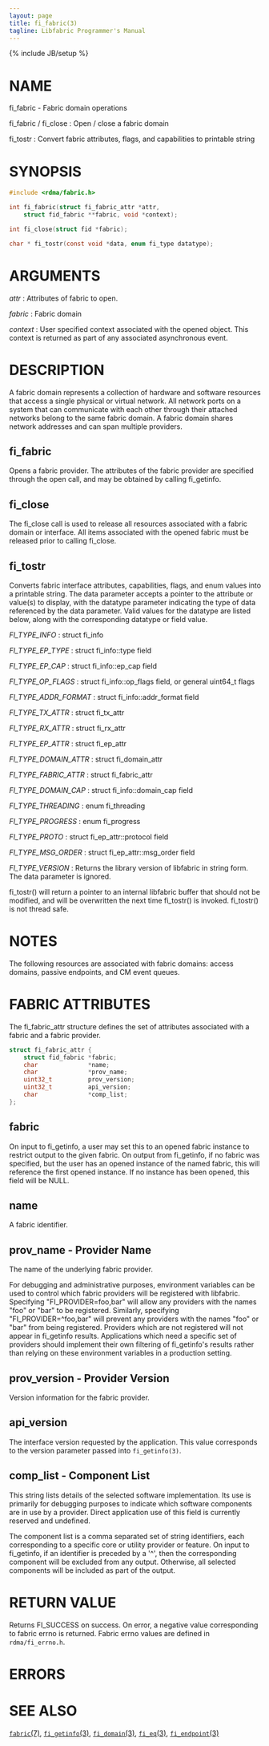 ```yaml
---
layout: page
title: fi_fabric(3)
tagline: Libfabric Programmer's Manual
---
```

{% include JB/setup %}

# NAME

fi_fabric \- Fabric domain operations

fi_fabric / fi_close
: Open / close a fabric domain

fi_tostr
: Convert fabric attributes, flags, and capabilities to printable string

# SYNOPSIS

```c
#include <rdma/fabric.h>

int fi_fabric(struct fi_fabric_attr *attr,
    struct fid_fabric **fabric, void *context);

int fi_close(struct fid *fabric);

char * fi_tostr(const void *data, enum fi_type datatype);
```

# ARGUMENTS

*attr*
: Attributes of fabric to open.

*fabric*
: Fabric domain

*context*
: User specified context associated with the opened object.  This
  context is returned as part of any associated asynchronous event.

# DESCRIPTION

A fabric domain represents a collection of hardware and software
resources that access a single physical or virtual network.  All
network ports on a system that can communicate with each other through
their attached networks belong to the same fabric domain.  A fabric
domain shares network addresses and can span multiple providers.

## fi_fabric

Opens a fabric provider.  The attributes of the fabric provider are
specified through the open call, and may be obtained by calling
fi_getinfo.

## fi_close

The fi_close call is used to release all resources associated with a
fabric domain or interface.  All items associated with the opened
fabric must be released prior to calling fi_close.

## fi_tostr

Converts fabric interface attributes, capabilities, flags, and enum
values into a printable string.  The data parameter accepts a pointer
to the attribute or value(s) to display, with the datatype parameter
indicating the type of data referenced by the data parameter.  Valid
values for the datatype are listed below, along with the corresponding
datatype or field value.

*FI_TYPE_INFO*
: struct fi_info

*FI_TYPE_EP_TYPE*
: struct fi_info::type field

*FI_TYPE_EP_CAP*
: struct fi_info::ep_cap field

*FI_TYPE_OP_FLAGS*
: struct fi_info::op_flags field, or general uint64_t flags

*FI_TYPE_ADDR_FORMAT*
: struct fi_info::addr_format field

*FI_TYPE_TX_ATTR*
: struct fi_tx_attr

*FI_TYPE_RX_ATTR*
: struct fi_rx_attr

*FI_TYPE_EP_ATTR*
: struct fi_ep_attr

*FI_TYPE_DOMAIN_ATTR*
: struct fi_domain_attr

*FI_TYPE_FABRIC_ATTR*
: struct fi_fabric_attr

*FI_TYPE_DOMAIN_CAP*
: struct fi_info::domain_cap field

*FI_TYPE_THREADING*
: enum fi_threading

*FI_TYPE_PROGRESS*
: enum fi_progress

*FI_TYPE_PROTO*
: struct fi_ep_attr::protocol field

*FI_TYPE_MSG_ORDER*
: struct fi_ep_attr::msg_order field

*FI_TYPE_VERSION*
: Returns the library version of libfabric in string form.  The data
  parameter is ignored.

fi_tostr() will return a pointer to an internal libfabric buffer that
should not be modified, and will be overwritten the next time
fi_tostr() is invoked.  fi_tostr() is not thread safe.

# NOTES

The following resources are associated with fabric domains: access
domains, passive endpoints, and CM event queues.

# FABRIC ATTRIBUTES

The fi_fabric_attr structure defines the set of attributes associated
with a fabric and a fabric provider.

```c
struct fi_fabric_attr {
	struct fid_fabric *fabric;
	char              *name;
	char              *prov_name;
	uint32_t          prov_version;
	uint32_t          api_version;
	char              *comp_list;
};
```

## fabric

On input to fi_getinfo, a user may set this to an opened fabric
instance to restrict output to the given fabric.  On output from
fi_getinfo, if no fabric was specified, but the user has an opened
instance of the named fabric, this will reference the first opened
instance.  If no instance has been opened, this field will be NULL.

## name

A fabric identifier.

## prov_name - Provider Name

The name of the underlying fabric provider.

For debugging and administrative purposes, environment variables can be used
to control which fabric providers will be registered with libfabric.
Specifying "FI_PROVIDER=foo,bar" will allow any providers with the names "foo"
or "bar" to be registered.  Similarly, specifying "FI_PROVIDER=^foo,bar" will
prevent any providers with the names "foo" or "bar" from being registered.
Providers which are not registered will not appear in fi_getinfo results.
Applications which need a specific set of providers should implement
their own filtering of fi_getinfo's results rather than relying on these
environment variables in a production setting.

## prov_version - Provider Version

Version information for the fabric provider.

## api_version

The interface version requested by the application.  This value corresponds to
the version parameter passed into `fi_getinfo(3)`.

## comp_list - Component List

This string lists details of the selected software implementation.  Its use
is primarily for debugging purposes to indicate which software components
are in use by a provider.  Direct application use of this field is currently
reserved and undefined.

The component list is a comma separated set of string identifiers, each
corresponding to a specific core or utility provider or feature.  On input
to fi_getinfo, if an identifier is preceded by a '^', then the corresponding
component will be excluded from any output.  Otherwise, all selected
components will be included as part of the output.

# RETURN VALUE

Returns FI_SUCCESS on success. On error, a negative value corresponding to
fabric errno is returned. Fabric errno values are defined in
`rdma/fi_errno.h`.

# ERRORS


# SEE ALSO

[`fabric`(7)](fabric.7.html),
[`fi_getinfo`(3)](fi_getinfo.3.html),
[`fi_domain`(3)](fi_domain.3.html),
[`fi_eq`(3)](fi_eq.3.html),
[`fi_endpoint`(3)](fi_endpoint.3.html)
